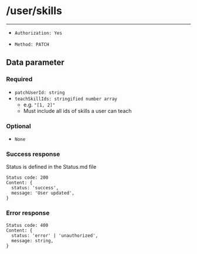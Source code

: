 # /user/skills

---

- `Authorization: Yes`

- `Method: PATCH`

## Data parameter

### Required

- `patchUserId: string`
- `teachSkillIds: stringified number array`
  - e.g. `"[1, 2]"`
  - Must include all ids of skills a user can teach

### Optional

- `None`

### Success response

Status is defined in the Status.md file

```
Status code: 200
Content: {
  status: 'success',
  message: 'User updated',
}
```

### Error response

```
Status code: 400
Content: {
  status: 'error' | 'unauthorized',
  message: string,
}
```
